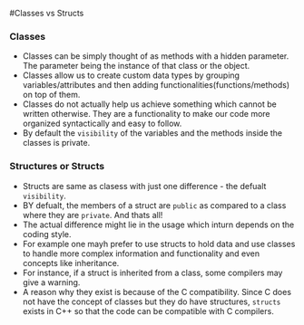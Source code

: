 #Classes vs Structs

### Classes
* Classes can be simply thought of as methods with a hidden parameter. The parameter being the instance of that class or the object.
* Classes allow us to create custom data types by grouping variables/attributes and then adding functionalities(functions/methods) on top of them.
* Classes do not actually help us achieve something which cannot be written otherwise. They are a functionality to make our code more organized syntactically and easy to follow.
* By default the `visibility` of the variables and the methods inside the classes is private.

### Structures or Structs
* Structs are same as clasess with just one difference - the defualt `visibility`.
* BY defualt, the members of a struct are `public` as compared to a class where they are `private`. And thats all!
* The actual difference might lie in the usage which inturn depends on the coding style. 
* For example one mayh prefer to use structs to hold data and use classes to handle more complex information and functionality and even concepts like inheritance.
* For instance, if a struct is inherited from a class, some compilers may give a warning.
* A reason why they exist is because of the C compatibility. Since C does not have the concept of classes but they do have structures, `structs` exists in C++ so that the code
can be compatible with C compilers.
